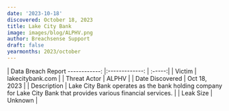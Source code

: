 ```yaml
---
date: '2023-10-18'
discovered: October 18, 2023
title: Lake City Bank
image: images/blog/ALPHV.png
author: Breachsense Support
draft: false
yearmonths: 2023/october
---
```



| Data Breach Report
------------:     |:-------------:    | :-----:|
| Victim      | lakecitybank.com      | 
| Threat Actor      | ALPHV      | 
| Date Discovered      | Oct 18, 2023      | 
| Description      | Lake City Bank operates as the bank holding company for Lake City Bank that provides various financial services.      | 
| Leak Size      | Unknown      | 


